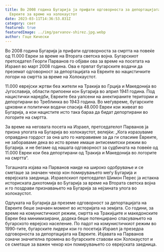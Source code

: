 ```yaml
---
title: Во 2008 година Бугарија ја прифати одговорноста за депортацијата на
  Евреите за време на холокаустот
date: 2023-03-11T14:36:53.831Z
category: свет
featured: true
featuredImage: ../img/parvanov-shirez.jpg.webp
author: Гоце Кически
---
```


Во 2008 година Бугарија ја прифати одговорноста за смртта на повеќе од 11.000 Евреи за време на Втората светска војна. Бугарскиот претседател Георги Парванов го објави ова за време на посетата на Израел во март 2008 година. Ова е првпат бугарските водачи да преземат одговорност за депортацијата на Евреите во нацистичките логори на смртта за време на Холокаустот.

11.000 еврејски жртви беа жители на Тракија во Грција и Македонија во Југославија, области припоени кон Бугарија во април 1941 година. Под нацистички наредби, Евреите беа уапсени на анектираните територии и депортирани во Треблинка во 1943 година. Во меѓувреме, бугарските црковни и политички водачи спасија 48.000 Евреи кои живеат во Бугарија, а кои нацистите исто така бараа да бидат депортирани во логорите на смртта.

За време на неговата посета на Израел, претседателот Парванов ја призна улогата на Бугарија во холокаустот, велејќи: „Кога изразуваме оправдана гордост за она што го направивме за да ги спасиме Евреите, не забораваме дека во исто време имаше антисемитски режим во Бугарија. и не бегаме од нашата одговорност за судбината на повеќе од 11.000 Евреи кои беа депортирани од Тракија и Македонија во логорите на смртта“.

Тогашната изјава на Парванов наиде на широко одобрување и се сметаше за значаен чекор кон помирувањето меѓу Бугарија и еврејската заедница. Израелскиот претседател Шимон Перес ја истакна историската дихотомија во Бугарија за време на Втората светска војна и го поздрави признавањето на Бугарија за нејзината улога во холокаустот.

Одлуката на Бугарија да преземе одговорност за депортацијата на Евреите беше значаен момент во историјата на земјата. Со години, за време на комунистичкиот режим, смртта на Тракијците и македонските Евреи беа минимизирани, додека беше потенцирано спасувањето на бугарското еврејско население. По падот на комунистичкиот режим во 1990-тите, бугарските лидери кои го посетија Израел ја презедоа одговорноста за депортацијата на Евреите. Изјавата на Парванов означи значителна промена во бугарските ставови кон Холокаустот и се сметаше за важен чекор кон помирувањето со еврејската заедница.

